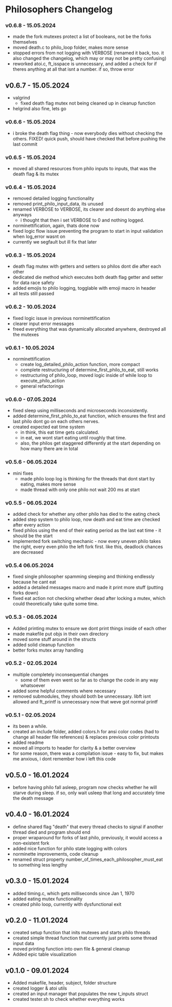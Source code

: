 # Philosophers Changelog

### v0.6.8 - 15.05.2024
- made the fork mutexes protect a list of booleans, not be the forks themselves
- moved death.c to philo_loop folder, makes more sense
- stopped errors from not logging with VERBOSE (renamed it back, too. it also changed the changelog, which may or may not be pretty confusing)
- reworked atoi.c, ft_isspace is unnecessary, and added a check for if theres anything at all that isnt a number. if so, throw error

## v0.6.7 - 15.05.2024
- valgrind
	- fixed death flag mutex not being cleaned up in cleanup function
- helgrind also fine, lets go

### v0.6.6 - 15.05.2024
- i broke the death flag thing - now everybody dies without checking the others. FIXED! quick push, should have checked that before pushing the last commit

### v0.6.5 - 15.05.2024
- moved all shared resources from philo inputs to inputs, that was the death flag & its mutex

### v0.6.4 - 15.05.2024
- removed detailed logging functionality
- removed print_philo_input_data, its unused
- renamed VERBOSE to VERBOSE, its clearer and doesnt do anything else anyways
	- i thought that then i set VERBOSE to 0 and nothing logged. 
- norminettification, again, thats done now
- fixed logic flow issue preventing the program to start in input validation when log_error wasnt on
- currently we segfault but ill fix that later

### v0.6.3 - 15.05.2024
- death flag mutex with getters and setters so philos dont die after each other
- dedicated die method which executes both death flag getter and setter for data race safety
- added emojis to philo logging, togglable with emoji macro in header
- all tests still passed

### v0.6.2 - 10.05.2024
- fixed logic issue in previous norminettification
- clearer input error messages
- freed everything that was dynamically allocated anywhere, destroyed all the mutexes

### v0.6.1 - 10.05.2024
- norminettification
	- create log_detailed_philo_action function, more compact
	- complete restructuring of determine_first_philo_to_eat, still works
	- restructuring of philo_loop, moved logic inside of while loop to execute_philo_action
	- general refactorings

### v0.6.0 - 07.05.2024
- fixed sleep using milliseconds and microseconds inconsistently.
- added determine_first_philo_to_eat function, which ensures the first and last philo dont go on each others nerves.
- created expected eat time system
	- in think, this eat time gets calculated.
	- in eat, we wont start eating until roughly that time.
	- also, the philos get staggered differently at the start depending on how many there are in total

### v0.5.6 - 06.05.2024
- mini fixes
	- made philo loop log is thinking for the threads that dont start by eating, makes more sense
	- made thread with only one philo not wait 200 ms at start

### v0.5.5 - 06.05.2024
- added check for whether any other philo has died to the eating check
- added step system to philo loop, now death and eat time are checked after every action
- fixed philos using the end of their eating period as the last eat time - it should be the start
- implemented fork switching mechanic - now every uneven philo takes the right, every even philo the left fork first. like this, deadlock chances are decreased

### v0.5.4 06.05.2024
- fixed single philosopher spamming sleeping and thinking endlessly because he cant eat
- added a detailed messages macro and made it print more stuff (putting forks down)
- fixed eat action not checking whether dead after locking a mutex, which could theoretically take quite some time.

### v0.5.3 - 06.05.2024
- Added printing mutex to ensure we dont print things inside of each other
- made makefile put objs in their own directory
- moved some stuff around in the structs
- added solid cleanup function
- better forks mutex array handling

### v0.5.2 - 02.05.2024
- multiple completely inconsequential changes
	- some of them even went so far as to change the code in any way whatsoever
- added some helpful comments where necessary
- removed submodules, they should both be unnecessary. libft isnt allowed and ft_printf is unnecessary now that weve got normal printf

### v0.5.1 - 02.05.2024
- its been a while.
- created an include folder, added colors.h for ansi color codes (had to change all header file references) & replaces previous color printouts
- added readme
- moved all imports to header for clarity & a better overview
- for some reason, there was a compilation issue - easy to fix, but makes me anxious, i dont remember how i left this code

## v0.5.0 - 16.01.2024
- before having philo fall asleep, program now checks whether he will starve during sleep. if so, only wait usleep that long and accurately time the death message

## v0.4.0 - 16.01.2024
- define shared flag "death" that every thread checks to signal if another thread
	died and program should end
- proper wraparound for forks of last philo, previously, it would access a non-existent fork
- added nice function for philo state logging with colors
- norminette improvements, code cleanup
- renamed struct property number_of_times_each_philosopher_must_eat to something less lengthy

## v0.3.0 - 15.01.2024
- added timing.c, which gets milliseconds since Jan 1, 1970
- added eating mutex functionality
- created philo loop, currently with dysfunctional exit

## v0.2.0 - 11.01.2024
- created setup function that inits mutexes and starts philo threads
- created simple thread function that currently just prints some thread input data
- moved printing function into own file & general cleanup
- Added epic table visualization

## v0.1.0 - 09.01.2024
- Added makefile, header, subject, folder structure
- created logger & atoi utils
- created an input manager that populates the new t_inputs struct
- created tester.sh to check whether everything works